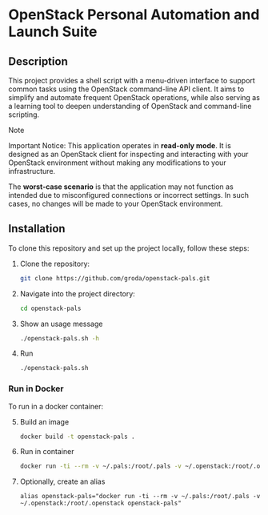 # OpenStack Personal Automation and Launch Suite

## Description

This project provides a shell script with a menu-driven interface to support common tasks using the OpenStack command-line API client. It aims to simplify and automate frequent OpenStack operations, while also serving as a learning tool to deepen understanding of OpenStack and command-line scripting.

> [!NOTE]
> Important Notice:
> This application operates in **read-only mode**. It is designed as an OpenStack client for inspecting and interacting with your OpenStack environment without making any modifications to your infrastructure.
> 
> The **worst-case scenario** is that the application may not function as intended due to misconfigured connections or incorrect settings. In such cases, no changes will be made to your OpenStack environment.

## Installation

To clone this repository and set up the project locally, follow these steps:

1. Clone the repository:
   ```bash
   git clone https://github.com/groda/openstack-pals.git

2. Navigate into the project directory:
   ```bash
   cd openstack-pals

3. Show an usage message
   ```bash
   ./openstack-pals.sh -h

4. Run
   ```bash
   ./openstack-pals.sh

### Run in Docker

To run in a docker container:

5. Build an image
   ```bash
   docker build -t openstack-pals .

6. Run in container
   ```bash
   docker run -ti --rm -v ~/.pals:/root/.pals -v ~/.openstack:/root/.openstack openstack-pals

7. Optionally, create an alias
   ```
   alias openstack-pals="docker run -ti --rm -v ~/.pals:/root/.pals -v ~/.openstack:/root/.openstack openstack-pals"
